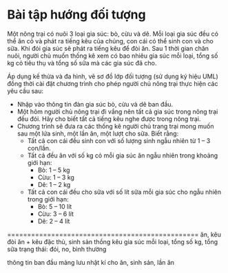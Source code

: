 # Bài tập hướng đối tượng

Một nông trại có nuôi 3 loại gia súc: bò, cừu và dê. Mỗi loại gia súc đều có thể ăn cỏ và phát ra tiếng kêu của chúng, con cái có thể sinh con và cho sữa. Khi đói gia súc sẽ phát ra tiếng kêu để đòi ăn. Sau 1 thời gian chăn nuôi, người chủ muốn thống kê xem có bao nhiêu gia súc mỗi loại, tổng số kg cỏ tiêu thụ và tổng số sữa mà các gia súc đã cho.

Áp dụng kế thừa và đa hình, vẽ sơ đồ lớp đối tượng (sử dụng ký hiệu UML) đồng thời cài đặt chương trình cho phép người chủ nông trại thực hiện các yêu cầu sau:

-	Nhập vào thông tin đàn gia súc bò, cừu và dê ban đầu.
-	Một hôm người chủ nông trại đi vắng nên tất cả gia súc trong nông trại đều đói. Hãy cho biết tất cả tiếng kêu nghe được trong nông trại.
-	Chương trình sẽ đưa ra các thống kê người chủ trang trại mong muốn sau một lứa sinh, một lần ăn, một lượt cho sữa. Biết rằng:
    - Tất cả con cái đều sinh con với số lượng sinh ngẫu nhiên từ 1 – 3 con/lần.
    - Tất cả đều ăn với số kg cỏ mỗi gia súc ăn ngẫu nhiên trong khoảng giới hạn:
        - Bò:	1 – 5 kg
        - Cừu:	1 – 3 kg
        - Dê:	1 – 2 kg
    - Tất cả con cái đều cho sữa với số lít sữa mỗi gia súc cho ngẫu nhiên trong giới hạn:
        - Bò:	5 – 10 lít
        - Cừu:	3 – 6 lít
        - Dê:	2 – 4 lít

================================================
ăn, kêu đòi ăn + kêu đặc thù, sinh sản
thồng kêu gia súc mỗi loại, tổng số kg, tổng sữa
trạng thái: đói, no, bình thường

thông tin ban đầu
mảng lưu nhật kí cho ăn, sinh sản, lần ăn


